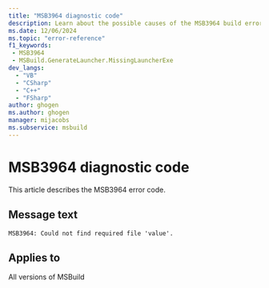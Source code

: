 ```yaml
---
title: "MSB3964 diagnostic code"
description: Learn about the possible causes of the MSB3964 build error, and get troubleshooting tips.
ms.date: 12/06/2024
ms.topic: "error-reference"
f1_keywords:
 - MSB3964
 - MSBuild.GenerateLauncher.MissingLauncherExe
dev_langs:
  - "VB"
  - "CSharp"
  - "C++"
  - "FSharp"
author: ghogen
ms.author: ghogen
manager: mijacobs
ms.subservice: msbuild
---
```


# MSB3964 diagnostic code

<!-- :::ErrorDefinitionDescription::: -->
<!-- :::editable-content name="introDescription"::: -->
This article describes the MSB3964 error code.
<!-- :::editable-content-end::: -->

## Message text

`MSB3964: Could not find required file 'value'.`

<!-- :::editable-content name="postOutputDescription"::: -->
<!--
{StrBegin="MSB3964: "}
-->
<!-- :::editable-content-end::: -->
<!-- :::ErrorDefinitionDescription-end::: -->

## Applies to

All versions of MSBuild
